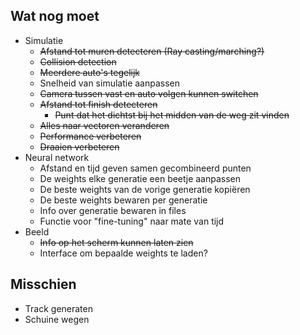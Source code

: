 ## Wat nog moet
- Simulatie
  - ~~Afstand tot muren detecteren (Ray casting/marching?)~~
  - ~~Collision detection~~
  - ~~Meerdere auto's tegelijk~~
  - Snelheid van simulatie aanpassen
  - ~~Camera tussen vast en auto volgen kunnen switchen~~
  - ~~Afstand tot finish detecteren~~
    - ~~Punt dat het dichtst bij het midden van de weg zit vinden~~
  - ~~Alles naar vectoren veranderen~~
  - ~~Performance verbeteren~~
  - ~~Draaien verbeteren~~
- Neural network
  - Afstand en tijd geven samen gecombineerd punten
  - De weights elke generatie een beetje aanpassen
  - De beste weights van de vorige generatie kopiëren
  - De beste weights bewaren per generatie
  - Info over generatie bewaren in files
  - Functie voor "fine-tuning" naar mate van tijd
- Beeld
  - ~~Info op het scherm kunnen laten zien~~
  - Interface om bepaalde weights te laden? 


## Misschien
- Track generaten
- Schuine wegen